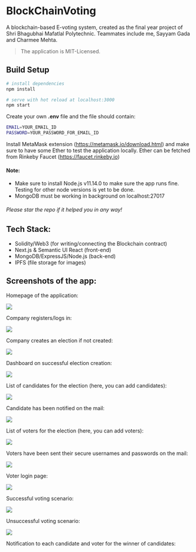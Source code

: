 # BlockChainVoting

A blockchain-based E-voting system, created as the final year project of Shri Bhagubhai Mafatlal Polytechnic. Teammates include me, Sayyam Gada and Charmee Mehta.
> The application is MIT-Licensed.

## Build Setup

```bash
# install dependencies
npm install

# serve with hot reload at localhost:3000
npm start
```

Create your own <b>.env</b> file and the file should contain:
```bash
EMAIL=YOUR_EMAIL_ID
PASSWORD=YOUR_PASSWORD_FOR_EMAIL_ID
```
Install MetaMask extension (https://metamask.io/download.html) and make sure to have some Ether to test the application locally. Ether can be fetched from Rinkeby Faucet (https://faucet.rinkeby.io)

#### Note:
- Make sure to install Node.js v11.14.0 to make sure the app runs fine. Testing for other node versions is yet to be done.
- MongoDB must be working in background on localhost:27017

###### Please star the repo if it helped you in any way!

## Tech Stack:

- Solidity/Web3 (for writing/connecting the Blockchain contract)
- Next.js & Semantic UI React (front-end)
- MongoDB/ExpressJS/Node.js (back-end)
- IPFS (file storage for images)

## Screenshots of the app:

Homepage of the application:

![](screenshots/homepage.PNG)

Company registers/logs in:

![](screenshots/company_login.PNG)

Company creates an election if not created:

![](screenshots/create_election.PNG)

Dashboard on successful election creation:

![](screenshots/dashboard.PNG)

List of candidates for the election (here, you can add candidates):

![](screenshots/candidate_list.PNG)

Candidate has been notified on the mail:

![](screenshots/candidate_registeration_mail.PNG)

List of voters for the election (here, you can add voters):

![](screenshots/voterlist.PNG)

Voters have been sent their secure usernames and passwords on the mail:

![](screenshots/voter_registeration_mail.PNG)

Voter login page:

![](screenshots/voter_login.PNG)

Successful voting scenario:

![](screenshots/successful_voting.PNG)

Unsuccessful voting scenario:

![](screenshots/unsuccessful_voting.PNG)

Notification to each candidate and voter for the winner of candidates:

